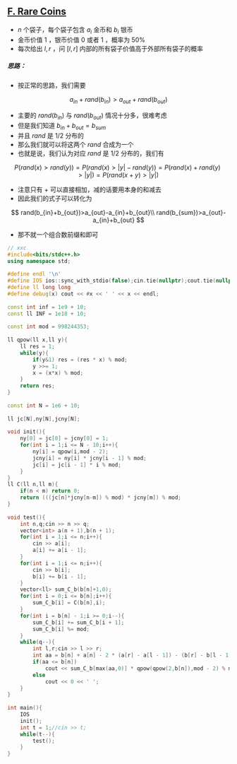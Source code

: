 ## [F. Rare Coins](https://codeforces.com/problemset/problem/1948/F)

*  $n$ 个袋子，每个袋子包含 $a_i$ 金币和 $b_i$ 银币
* 金币价值 $1$ ，银币价值 $0$ 或者 $1$ ，概率为 $50\%$
* 每次给出 $l,r$ ，问 $[l,r]$ 内部的所有袋子价值高于外部所有袋子的概率

##### 思路：

* 按正常的思路，我们需要

$$
a_{in}+rand({b_{in}})>a_{out}+rand(b_{out})
$$

* 主要的 $rand(b_{in})$ 与 $rand(b_{out})$ 情况十分多，很难考虑
* 但是我们知道 $b_{in}+b_{out}=b_{sum}$
* 并且 $rand$ 是 $1/2$ 分布的
* 那么我们就可以将这两个 $rand$ 合成为一个
* 也就是说，我们认为对应 $rand$ 是 $1/2$ 分布的，我们有

$$
P(rand(x)>rand(y))=P(rand(x)>|y|-rand(y))=P(rand(x)+rand(y)>|y|)=P(rand(x+y)>|y|)
$$

* 注意只有 $+$ 可以直接相加，减的话要用本身的和减去
* 因此我们的式子可以转化为

$$
rand(b_{in}+b_{out})>a_{out}-a_{in}+b_{out}\\
rand(b_{sum})>a_{out}-a_{in}+b_{out}
$$

* 那不就一个组合数前缀和即可

```cpp
// xxc
#include<bits/stdc++.h>
using namespace std;
 
#define endl '\n'
#define IOS ios::sync_with_stdio(false);cin.tie(nullptr);cout.tie(nullptr);
#define ll long long
#define debug(x) cout << #x << ' ' << x << endl;
 
const int inf = 1e9 + 10;
const ll INF = 1e18 + 10;
 
const int mod = 998244353;
 
ll qpow(ll x,ll y){
	ll res = 1;
	while(y){
		if(y&1) res = (res * x) % mod;
		y >>= 1;
		x = (x*x) % mod;
	}
	return res;
}
 
const int N = 1e6 + 10;
 
ll jc[N],ny[N],jcny[N];
 
void init(){
    ny[0] = jc[0] = jcny[0] = 1;
    for(int i = 1;i <= N - 10;i++){
        ny[i] = qpow(i,mod - 2);
        jcny[i] = ny[i] * jcny[i - 1] % mod;
        jc[i] = jc[i - 1] * i % mod;
    }
}
ll C(ll n,ll m){
	if(n < m) return 0;
    return (((jc[n]*jcny[n-m]) % mod) * jcny[m]) % mod;
}
 
void test(){
	int n,q;cin >> n >> q;
	vector<int> a(n + 1),b(n + 1);
	for(int i = 1;i <= n;i++){
		cin >> a[i];
		a[i] += a[i - 1];
 	}
	for(int i = 1;i <= n;i++){
		cin >> b[i];
		b[i] += b[i - 1];
	}
	vector<ll> sum_C_b(b[n]+1,0);
	for(int i = 0;i <= b[n];i++){
		sum_C_b[i] = C(b[n],i);
	}
	for(int i = b[n] - 1;i >= 0;i--){
		sum_C_b[i] += sum_C_b[i + 1];
		sum_C_b[i] %= mod;
	}
	while(q--){
		int l,r;cin >> l >> r;
		int aa = b[n] + a[n] - 2 * (a[r] - a[l - 1]) - (b[r] - b[l - 1]) + 1;
		if(aa <= b[n])
			cout << sum_C_b[max(aa,0)] * qpow(qpow(2,b[n]),mod - 2) % mod << ' ';
		else
			cout << 0 << ' ';
	}
}
 
int main(){
	IOS
	init();
	int t = 1;//cin >> t;
	while(t--){
		test();
	}
}
```


